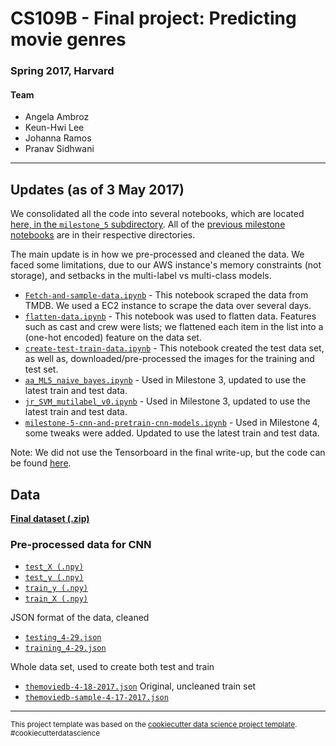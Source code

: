 # CS109B - Final project: Predicting movie genres
### Spring 2017, Harvard

#### Team
- Angela Ambroz
- Keun-Hwi Lee
- Johanna Ramos
- Pranav Sidhwani

---- 

## Updates (as of 3 May 2017)

We consolidated all the code into several notebooks, which are located [here, in the `milestone_5` subdirectory](https://github.com/QuinnLee/cs109-project/tree/master/notebooks/milestone_5).  All of the [previous milestone notebooks](https://github.com/QuinnLee/cs109-project/tree/master/notebooks) are in their respective directories.

The main update is in how we pre-processed and cleaned the data.  We faced some limitations, due to our AWS instance's memory constraints (not storage), and setbacks in the multi-label vs multi-class models. 

- [`Fetch-and-sample-data.ipynb`](https://github.com/QuinnLee/cs109-project/blob/master/notebooks/milestone_5/Fetch-and-sample-data.ipynb) - This notebook scraped the data from TMDB.  We used a EC2 instance to scrape the data over several days. 
- [`flatten-data.ipynb`](https://github.com/QuinnLee/cs109-project/blob/master/notebooks/milestone_5/flatten-data.ipynb) - This notebook was used to flatten data.  Features such as cast and crew were lists; we flattened each item in the list into a (one-hot encoded) feature on the data set.
- [`create-test-train-data.ipynb`](https://github.com/QuinnLee/cs109-project/blob/master/notebooks/milestone_5/create-test-train-data.ipynb) - This notebook created the test data set, as well as, downloaded/pre-processed the images for the training and test set. 
- [`aa_ML5_naive_bayes.ipynb`](https://github.com/QuinnLee/cs109-project/blob/master/notebooks/milestone_5/aa_ML5_naive_bayes.ipynb) - Used in Milestone 3, updated to use the latest train and test data.
- [`jr_SVM_mutilabel_v0.ipynb`](https://github.com/QuinnLee/cs109-project/blob/master/notebooks/milestone_5/jr_SVM_mutilabel_v0.ipynb) - Used in Milestone 3, updated to use the latest train and test data.
- [`milestone-5-cnn-and-pretrain-cnn-models.ipynb`](https://github.com/QuinnLee/cs109-project/blob/master/notebooks/milestone_5/milestone-5-cnn-and-pretrain-cnn-models.ipynb) - Used in Milestone 4, some tweaks were added. Updated to use the latest train and test data.

Note: We did not use the Tensorboard in the final write-up, but the code can be found [here](https://github.com/QuinnLee/cs109-project/blob/master/notebooks/milestone_4/ql-tensor-board-ml4.ipynb).

## Data

**[Final dataset (.zip)](https://s3.amazonaws.com/cs109b-data/final_data.zip)**

### Pre-processed data for CNN
- [`test_X (.npy)`](https://s3.amazonaws.com/cs109b-data/test_X_array.npy)
- [`test_y (.npy)`](https://s3.amazonaws.com/cs109b-data/test_y_array.npy)
- [`train_y (.npy)`](https://s3.amazonaws.com/cs109b-data/Y_array.npy)
- [`train_X (.npy)`](https://s3.amazonaws.com/cs109b-data/X_array.npy)

JSON format of the data, cleaned
- [`testing_4-29.json`](https://s3.amazonaws.com/cs109b-data/testing_4-29.json)
- [`training_4-29.json`](https://s3.amazonaws.com/cs109b-data/training_4-29.json)

Whole data set, used to create both test and train
- [`themoviedb-4-18-2017.json`](https://s3.amazonaws.com/cs109b-data/themoviedb-4-18-2017.json)
Original, uncleaned train set
- [`themoviedb-sample-4-17-2017.json`](https://s3.amazonaws.com/cs109b-data/themoviedb-sample-4-17-2017.json)


--------

<p><small>This project template was based on the <a target="_blank" href="https://drivendata.github.io/cookiecutter-data-science/">cookiecutter data science project template</a>. #cookiecutterdatascience</small></p>
